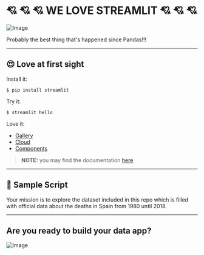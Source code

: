 # :cupid: :cupid: :cupid: __WE LOVE STREAMLIT__ :cupid: :cupid: :cupid:

![Image](https://aws1.discourse-cdn.com/business7/uploads/streamlit/original/2X/8/8cb5b6c0e1fe4e4ebfd30b769204c0d30c332fec.png)

Probably the best thing that's happened since Pandas!!!

---

## :heart_eyes: __Love at first sight__

Install it:

`$ pip install streamlit`

Try it:

`$ streamlit hello`

Love it:

- [Gallery](https://streamlit.io/gallery)
- [Cloud](https://streamlit.io/cloud)
- [Components](https://streamlit.io/components)


> __NOTE:__ you may find the documentation [here](https://docs.streamlit.io/library/api-reference)

---

## :gift: __Sample Script__

Your mission is to explore the dataset included in this repo which is filled with official data about the deaths in Spain from 1980 until 2018. 


---

## __Are you ready to build your data app?__
![Image](https://media.giphy.com/media/d2VNDNckZ1OQWbN6/giphy.gif)